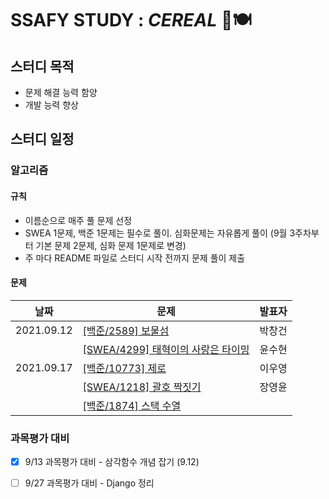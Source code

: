 # SSAFY STUDY : *CEREAL* 🥣🍽

## 스터디 목적

- 문제 해결 능력 함양
- 개발 능력 향상



## 스터디 일정

### 알고리즘
#### 규칙
- 이름순으로 매주 풀 문제 선정 
- SWEA 1문제, 백준 1문제는 필수로 풀이. 심화문제는 자유롭게 풀이 (9월 3주차부터 기본 문제 2문제, 심화 문제 1문제로 변경)
- 주 마다 README 파일로 스터디 시작 전까지 문제 풀이 제출
#### 문제

| 날짜       | 문제                                                       | 발표자 |
| ---------- | ---------------------------------------------------------- | ------ |
| 2021.09.12 | [[백준/2589] 보물섬](https://www.acmicpc.net/problem/2589) | 박창건 |
|            | [[SWEA/4299] 태혁이의 사랑은 타이밍](https://swexpertacademy.com/main/code/problem/problemDetail.do?contestProbId=AWLv6mx6htoDFAVV)                         | 윤수현 |
| 2021.09.17 | [[백준/10773] 제로](https://www.acmicpc.net/problem/10773)                                          |    이우영    |
|            | [[SWEA/1218] 괄호 짝짓기](https://swexpertacademy.com/main/code/problem/problemDetail.do?contestProbId=AV14eWb6AAkCFAYD&categoryId=AV14eWb6AAkCFAYD&categoryType=CODE&problemTitle=%EA%B4%84%ED%98%B8&orderBy=FIRST_REG_DATETIME&selectCodeLang=ALL&select-1=&pageSize=10&pageIndex=1)                                      |    장영윤    |
|            | [[백준/1874] 스택 수열](https://www.acmicpc.net/problem/1874)                                      |        |

### 과목평가 대비
- [x] 9/13 과목평가 대비 - 삼각함수 개념 잡기 (9.12)
- [ ] 9/27 과목평가 대비 - Django 정리

